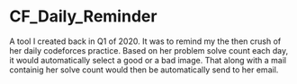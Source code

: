 # CF_Daily_Reminder

A tool I created back in Q1 of 2020. It was to remind my the then crush of her daily codeforces practice. Based on her problem solve count each day, it would automatically select 
a good or a bad image. That along with a mail containig her solve count would then be automatically send to her email.  
